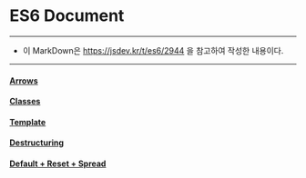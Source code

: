 # ES6 Document

---
- 이 MarkDown은 https://jsdev.kr/t/es6/2944 을 참고하여 작성한 내용이다.
---

#### [Arrows](https://github.com/leehosu/WebStudy/blob/master/ES6/grammer/Arrows.md)

#### [Classes](https://github.com/leehosu/WebStudy/blob/master/ES6/grammer/Classes.md)

#### [Template](https://github.com/leehosu/WebStudy/blob/master/ES6/grammer/Template.md)

#### [Destructuring](https://github.com/leehosu/WebStudy/blob/master/ES6/grammer/Destructuring.md)

#### [Default + Reset + Spread](https://github.com/leehosu/WebStudy/blob/master/ES6/grammer/DRS.md)

